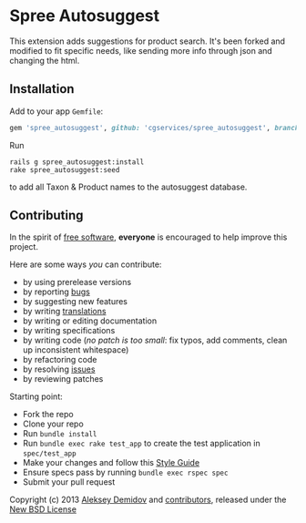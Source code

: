 # Spree Autosuggest

This extension adds suggestions for product search. It's been forked and modified to fit specific needs, like sending more info through json and changing the html.

## Installation

Add to your app `Gemfile`:
```ruby
gem 'spree_autosuggest', github: 'cgservices/spree_autosuggest', branch: '2-0-stable'
```

Run

    rails g spree_autosuggest:install
    rake spree_autosuggest:seed

to add all Taxon & Product names to the autosuggest database.

## Contributing

In the spirit of [free software][1], **everyone** is encouraged to help improve this project.

Here are some ways *you* can contribute:

* by using prerelease versions
* by reporting [bugs][2]
* by suggesting new features
* by writing [translations][4]
* by writing or editing documentation
* by writing specifications
* by writing code (*no patch is too small*: fix typos, add comments, clean up inconsistent whitespace)
* by refactoring code
* by resolving [issues][2]
* by reviewing patches

Starting point:

* Fork the repo
* Clone your repo
* Run `bundle install`
* Run `bundle exec rake test_app` to create the test application in `spec/test_app`
* Make your changes and follow this [Style Guide][5]
* Ensure specs pass by running `bundle exec rspec spec`
* Submit your pull request

Copyright (c) 2013 [Aleksey Demidov][6] and [contributors][7], released under the [New BSD License][3]

[1]: http://www.fsf.org/licensing/essays/free-sw.html
[2]: https://github.com/futhr/spree_autosuggest/issues
[3]: https://github.com/futhr/spree_autosuggest/blob/2-0-stable/LICENSE.md
[4]: http://www.localeapp.com/projects/4933
[5]: https://github.com/thoughtbot/guides
[6]: https://github.com/ademidov
[7]: https://github.com/futhr/spree_autosuggest/contributors
